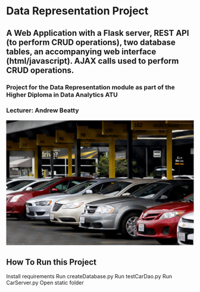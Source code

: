 # Data Representation Project
## A Web Application with a Flask server, REST API (to perform CRUD operations), two database tables, an accompanying web interface (html/javascript). AJAX calls used to perform CRUD operations.
### Project for the Data Representation module as part of the Higher Diploma in Data Analytics ATU
### Lecturer: Andrew Beatty

![Car Rental Database with a Cars and Customer Table](./images/rentalcars.jpg)

## How To Run this Project



Install requirements
Run createDatabase.py 
Run testCarDao.py 
Run CarServer.py
Open static folder 


